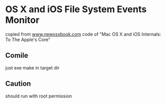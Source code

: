 OS X and iOS File System Events Monitor
=========
copied from www.newosxbook.com code of "Mac OS X and iOS Internals: To The Apple's Core"

Comile
--------------
just exe make in target dir

Caution
--------------
should run with root permission
